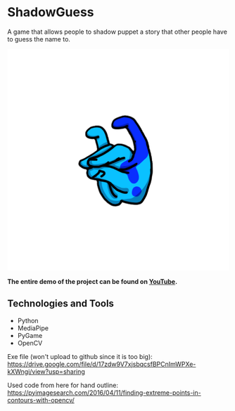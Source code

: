 # ShadowGuess
A game that allows people to shadow puppet a story that other people have to guess the name to.

![Logo](./image1.png)

**The entire demo of the project can be found on [YouTube](https://youtu.be/VMIgoVEDtUk).**

## Technologies and Tools
* Python 
* MediaPipe
* PyGame
* OpenCV

Exe file (won't upload to github since it is too big): https://drive.google.com/file/d/17zdw9V7xjsbqcsfBPCnImWPXe-kXWngi/view?usp=sharing

Used code from here for hand outline: https://pyimagesearch.com/2016/04/11/finding-extreme-points-in-contours-with-opencv/
